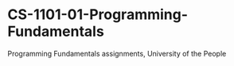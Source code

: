 # CS-1101-01-Programming-Fundamentals
Programming Fundamentals assignments, University of the People 

